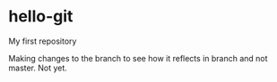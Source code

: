 # hello-git
My first repository

Making changes to the branch to see how it reflects in branch and not master. Not yet.
